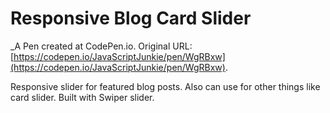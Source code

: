 # Responsive Blog Card Slider 
 _A Pen created at CodePen.io. Original URL: [https://codepen.io/JavaScriptJunkie/pen/WgRBxw](https://codepen.io/JavaScriptJunkie/pen/WgRBxw).

 Responsive slider for featured blog posts. Also can use for other things like card slider. Built with Swiper slider. 